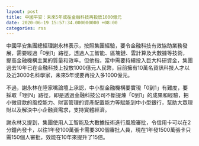 ```yaml
---
layout: post
title: 中國平安：未來5年或在金融科技再投放1000億元
date: 2020-06-19 15:57:34.000000000 +08:00
categories: rss
---
```


中國平安集團總經理謝永林表示，按照集團經驗，要令金融科技有效協助業務發展，需要經過「0到1」路徑，透過人工智能、區塊鏈、雲計算及大數據等技術，提高金融機構主業的質量和效率。但他指，當中需要持續投入巨大科研資金，集團過去10年已在金融科技上投放1000億元人民幣，目前擁有10萬名資訊科技人才以及近3000名科學家，未來5年或要再投入多1000億元。

不過，謝永林在陸家嘴論壇上承認，中小型金融機構要實現「0到1」有難度，要採取「1到N」路徑，即是透過金融科技公司不斷提煉「0到1」的成果和經驗，把小微貸款的風控能力、財富管理的資產配置能力等賦能到中小型銀行，幫助大眾理財以及解決中小企融資需求，支持實體經濟。

謝永林又提到，集團使用人工智能及大數據技術進行風險審批，令信用卡可以在2分鐘內發卡，以往1年發100萬張卡需要300個審批人員，現在1年發1500萬張卡只需150個人審批，效能在10年來提升了15倍。
